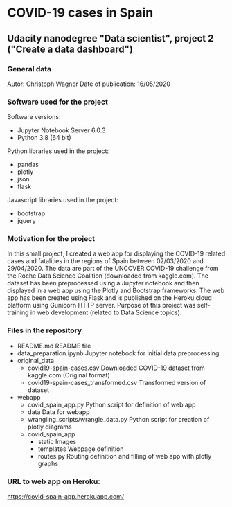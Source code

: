 # COVID-19 cases in Spain
## Udacity nanodegree "Data scientist", project 2 ("Create a data dashboard")

### General data
Autor: Christoph Wagner
Date of publication: 16/05/2020

### Software used for the project

Software versions:
- Jupyter Notebook Server 6.0.3
- Python 3.8 (64 bit)

Python libraries used in the project:
- pandas
- plotly
- json
- flask

Javascript libraries used in the project:
- bootstrap
- jquery

### Motivation for the project
In this small project, I created a web app for displaying the COVID-19 related cases and fatalities in the regions of Spain between 02/03/2020 and 29/04/2020.
The data are part of the UNCOVER COVID-19 challenge from the Roche Data Science Coalition (downloaded from kaggle.com). 
The dataset has been preprocessed using a Jupyter notebook and then displayed in a web app using the Plotly and Bootstrap frameworks. 
The web app has been created using Flask and is published on the Heroku cloud platform using Gunicorn HTTP server.
Purpose of this project was self-training in web development (related to Data Science topics).

### Files in the repository
- README.md									README file 
- data_preparation.ipynb					Jupyter notebook for initial data preprocessing
- original_data					
	- covid19-spain-cases.csv				Downloaded COVID-19 dataset from kaggle.com (Original format)
	- covid19-spain-cases_transformed.csv	Transformed version of dataset
- webapp	
	- covid_spain_app.py					Python script for definition of web app
	- data									Data for webapp
	- wrangling_scripts/wrangle_data.py		Python script for creation of plotly diagrams
	- covid_spain_app
		- static							Images
		- templates							Webpage definition
		- routes.py							Routing definition and filling of web app with plotly graphs

### URL to web app on Heroku:
https://covid-spain-app.herokuapp.com/

